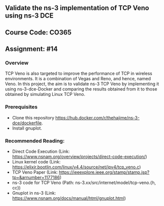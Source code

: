 ## Validate the ns-3 implementation of TCP Veno using ns-3 DCE
## Course Code: CO365

## Assignment: #14

### Overview
TCP Veno is also targeted to improve the performance of TCP in wireless
environments. It is a combination of Vegas and Reno, and hence, named Veno. In this
project, the aim is to validate ns-3 TCP Veno by implementing it using ns-3-dce-Docker and comparing the results
obtained from it to those obtained by simulating Linux TCP Veno.

### Prerequisites
* Clone this repository https://hub.docker.com/r/thehajime/ns-3-dce/dockerfile.
* Install gnuplot.

### Recommended Reading:
* Direct Code Execution (Link:
https://www.nsnam.org/overview/projects/direct-code-execution/)
* Linux kernel code (Link:
https://elixir.bootlin.com/linux/v4.4/source/net/ipv4/tcp_veno.c)
* TCP Veno Paper (Link:
https://ieeexplore.ieee.org/stamp/stamp.jsp?tp=&arnumber=1177186)
* ns-3 code for TCP Veno (Path: ns-3.xx/src/internet/model/tcp-veno.{h, cc})
* Gnuplot in ns-3 (Link: https://www.nsnam.org/docs/manual/html/gnuplot.html)

